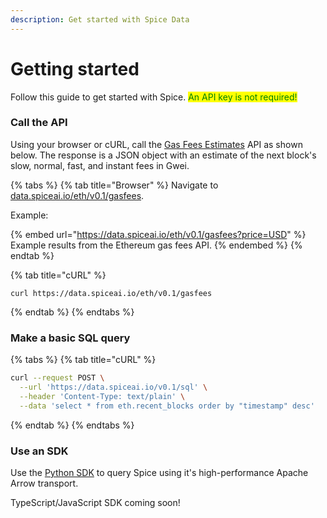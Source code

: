 ```yaml
---
description: Get started with Spice Data
---
```


# Getting started

Follow this guide to get started with Spice. <mark style="color:green;">An API key is not required!</mark>

### Call the API

Using your browser or cURL, call the [Gas Fees Estimates](broken-reference/) API as shown below. The response is a JSON object with an estimate of the next block's slow, normal, fast, and instant fees in Gwei.

{% tabs %}
{% tab title="Browser" %}
Navigate to [data.spiceai.io/eth/v0.1/gasfees](https://data.spiceai.io/eth/v0.1/gasfees).

Example:

{% embed url="https://data.spiceai.io/eth/v0.1/gasfees?price=USD" %}
Example results from the Ethereum gas fees API.
{% endembed %}
{% endtab %}

{% tab title="cURL" %}
```
curl https://data.spiceai.io/eth/v0.1/gasfees
```
{% endtab %}
{% endtabs %}

### Make a basic SQL query

{% tabs %}
{% tab title="cURL" %}
```bash
curl --request POST \
  --url 'https://data.spiceai.io/v0.1/sql' \
  --header 'Content-Type: text/plain' \
  --data 'select * from eth.recent_blocks order by "timestamp" desc'
```
{% endtab %}
{% endtabs %}

### Use an SDK

Use the [Python SDK](sdks/python-sdk.md) to query Spice using it's high-performance Apache Arrow transport.

TypeScript/JavaScript SDK coming soon!
